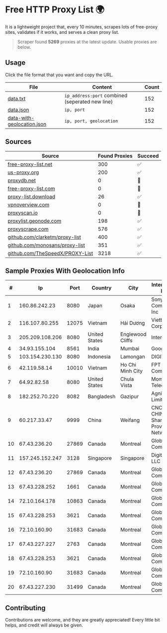 
# Free HTTP Proxy List 🌍

It is a lightweight project that, every 10 minutes, scrapes lots of free-proxy sites, validates if it works, and serves a clean proxy list.


> Scraper found **5269** proxies at the latest update. Usable proxies are below.

## Usage

Click the file format that you want and copy the URL.


|File|Content|Count|
|----|-------|-----|
|[data.txt](https://raw.githubusercontent.com/themiralay/Proxy-List-World/master/data.txt)|`ip_address:port` combined (seperated new line)|152|
|[data.json](https://raw.githubusercontent.com/themiralay/Proxy-List-World/master/data.json)|`ip, port`|152|
|[data-with-geolocation.json](https://raw.githubusercontent.com/themiralay/Proxy-List-World/master/data-with-geolocation.json)|`ip, port, geolocation`|152|

## Sources

|Source|Found Proxies|Succeed|
|------|-------------|-------|
|[free-proxy-list.net](https://free-proxy-list.net)|300|✅|
|[us-proxy.org](https://www.us-proxy.org)|200|✅|
|[proxydb.net](http://proxydb.net)|0|🚫|
|[free-proxy-list.com](https://free-proxy-list.com/?page=&port=&type%5B%5D=http&type%5B%5D=https&up_time=0&search=Search)|0|🚫|
|[proxy-list.download](https://www.proxy-list.download/HTTP)|26|✅|
|[vpnoverview.com](https://vpnoverview.com/privacy/anonymous-browsing/free-proxy-servers)|0|🚫|
|[proxyscan.io](https://www.proxyscan.io)|0|🚫|
|[proxylist.geonode.com](https://proxylist.geonode.com/api/proxy-list?limit=300&page=1&sort_by=lastChecked&sort_type=desc&protocols=http,https)|198|✅|
|[proxyscrape.com](https://api.proxyscrape.com/v2/?request=displayproxies&protocol=http&timeout=10000&country=all&ssl=all&anonymity=all)|576|✅|
|[github.com/clarketm/proxy-list](https://raw.githubusercontent.com/clarketm/proxy-list/master/proxy-list-raw.txt)|400|✅|
|[github.com/monosans/proxy-list](https://raw.githubusercontent.com/monosans/proxy-list/main/proxies/http.txt)|351|✅|
|[github.com/TheSpeedX/PROXY-List](https://raw.githubusercontent.com/TheSpeedX/PROXY-List/master/http.txt)|3218|✅|


## Sample Proxies With Geolocation Info

|#|Ip|Port|Country|City|Internet Service Provider|
|-|--|----|-------|----|-------------------------|
|1|160.86.242.23|8080|Japan|Osaka|Sony Network Communications Inc|
|2|116.107.80.255|12075|Vietnam|Hải Dương|Viettel Corporation|
|3|205.209.108.206|8080|United States|Englewood Cliffs|Interserver, Inc|
|4|34.93.155.104|8561|India|Mumbai|Google LLC|
|5|103.154.230.130|8080|Indonesia|Lamongan|DIGITNET|
|6|42.119.58.14|10010|Vietnam|Ho Chi Minh City|FPT Telecom Company|
|7|64.92.82.58|8080|United States|Chula Vista|Momentum Telecom, Inc.|
|8|182.252.70.220|8082|Bangladesh|Gazipur|Agni Systems Limited|
|9|60.217.33.47|9999|China|Weifang|CNC Group CHINA169 Shandong Province Network|
|10|67.43.236.20|27869|Canada|Montreal|GloboTech Communications|
|11|157.245.152.247|3128|Singapore|Singapore|DigitalOcean, LLC|
|12|67.43.236.20|27869|Canada|Montreal|GloboTech Communications|
|13|67.43.228.252|1661|Canada|Montreal|GloboTech Communications|
|14|72.10.164.178|10863|Canada|Montreal|GloboTech Communications|
|15|67.43.228.253|3621|Canada|Montreal|GloboTech Communications|
|16|72.10.160.90|31683|Canada|Montreal|GloboTech Communications|
|17|67.43.227.227|2763|Canada|Montreal|GloboTech Communications|
|18|67.43.228.253|3621|Canada|Montreal|GloboTech Communications|
|19|72.10.160.90|31683|Canada|Montreal|GloboTech Communications|
|20|67.43.227.230|31499|Canada|Montreal|GloboTech Communications|



## Contributing

Contributions are welcome, and they are greatly appreciated! Every
little bit helps, and credit will always be given.

